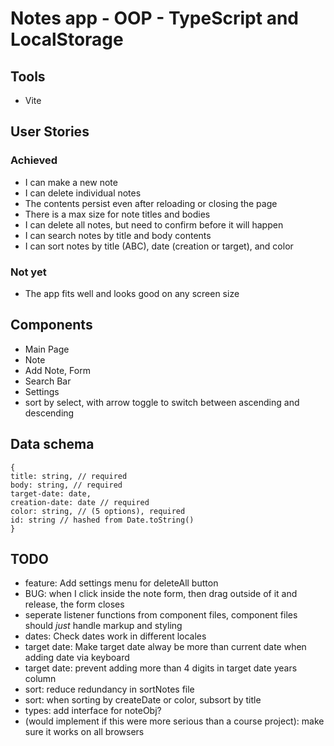 # Notes app - OOP - TypeScript and LocalStorage

## Tools

- Vite

## User Stories

### Achieved
- I can make a new note
- I can delete individual notes
- The contents persist even after reloading or closing the page
- There is a max size for note titles and bodies
- I can delete all notes, but need to confirm before it will happen
- I can search notes by title and body contents
- I can sort notes by title (ABC), date (creation or target), and color

### Not yet
- The app fits well and looks good on any screen size

## Components

- Main Page
- Note
- Add Note, Form
- Search Bar
- Settings
- sort by select, with arrow toggle to switch between ascending and descending

## Data schema
```
{
title: string, // required
body: string, // required
target-date: date,
creation-date: date // required
color: string, // (5 options), required
id: string // hashed from Date.toString()
}
```

## TODO

- feature: Add settings menu for deleteAll button
- BUG: when I click inside the note form, then drag outside of it and release, the form closes
- seperate listener functions from component files, component files should *just* handle markup and styling
- dates: Check dates work in different locales
- target date: Make target date alway be more than current date when adding date via keyboard
- target date: prevent adding more than 4 digits in target date years column
- sort: reduce redundancy in sortNotes file
- sort: when sorting by createDate or color, subsort by title
- types: add interface for noteObj?
- (would implement if this were more serious than a course project): make sure it works on all browsers